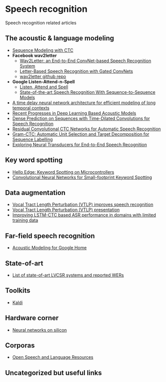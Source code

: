# Speech recognition
Speech recognition related articles 

## The acoustic & language modeling
 * [Sequence Modeling with CTC](https://distill.pub/2017/ctc/)
 * **Facebook wav2letter** 
   * [Wav2Letter: an End-to-End ConvNet-based Speech Recognition System](https://arxiv.org/abs/1609.03193) 
   * [Letter-Based Speech Recognition with Gated ConvNets](https://arxiv.org/abs/1712.09444)
   * [wav2letter github repo](https://github.com/facebookresearch/wav2letter) 
 * **Google Listen-Attend-n-Spell**
   * [Listen, Attend and Spell](https://arxiv.org/abs/1508.01211)
   * [State-of-the-art Speech Recognition With Sequence-to-Sequence Models](https://arxiv.org/abs/1712.01769)
 * [A time delay neural network architecture for efficient modeling of long temporal contexts](http://www.danielpovey.com/files/2015_interspeech_multisplice.pdf)
 * [Recent Progresses in Deep Learning Based Acoustic Models](http://ieeexplore.ieee.org/stamp/stamp.jsp?arnumber=7974889)
 * [Dense Prediction on Sequences with Time-Dilated Convolutions for Speech Recognition](https://arxiv.org/pdf/1611.09288.pdf)
 * [Residual Convolutional CTC Networks for Automatic Speech Recognition](https://arxiv.org/pdf/1702.07793.pdf) 
 * [Gram-CTC: Automatic Unit Selection and Target Decomposition for Sequence Labelling](https://arxiv.org/abs/1703.00096)
 * [Exploring Neural Transducers for End-to-End Speech Recognition](https://arxiv.org/abs/1707.07413)
 
## Key word spotting
 * [Hello Edge: Keyword Spotting on Microcontrollers](https://arxiv.org/pdf/1711.07128.pdf)
 * [Convolutional Neural Networks for Small-footprint Keyword Spotting](https://static.googleusercontent.com/media/research.google.com/pl//pubs/archive/43969.pdf)
 
## Data augmentation
 * [Vocal Tract Length Perturbation (VTLP) improves speech recognition](https://pdfs.semanticscholar.org/3de0/616eb3cd4554fdf9fd65c9c82f2605a17413.pdf?_ga=2.157831859.829025288.1518462787-1103578714.1518462787)
  * [Vocal Tract Length Perturbation (VTLP) presentation](http://www.cs.toronto.edu/~ndjaitly/jaitly-icml13-talk.pdf)
 * [Improving LSTM-CTC based ASR performance in domains with limited training data](https://arxiv.org/pdf/1707.00722.pdf)
 
## Far-field speech recognition
 * [Acoustic Modeling for Google Home](https://research.google.com/pubs/pub46130.html)

## State-of-art
 * [List of state-of-art LVCSR systems and reported WERs](https://github.com/syhw/wer_are_we) 

## Toolkits
 * [Kaldi](http://www.kaldi.org)
 
## Hardware corner
 * [Neural networks on silicon](https://github.com/fengbintu/Neural-Networks-on-Silicon)

## Corporas
 * [Open Speech and Language Resources](http://www.openslr.org/index.html)

## Uncategorized but useful links
 